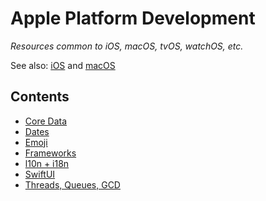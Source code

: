# Apple Platform Development

*Resources common to iOS, macOS, tvOS, watchOS, etc.*

See also: [iOS](../ios) and [macOS](../macos)

## Contents

- [Core Data](./core_data.md)
- [Dates](./dates.md)
- [Emoji](./emoji.md)
- [Frameworks](./frameworks.md)
- [l10n + i18n](./l10n+i18n.md)
- [SwiftUI](./swiftui.md)
- [Threads, Queues, GCD](../ios/threads_and_queues.md)
